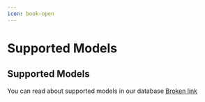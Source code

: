```yaml
---
icon: book-open
---
```


# Supported Models

## Supported Models

You can read about supported models in our database [Broken link](broken-reference "mention")
